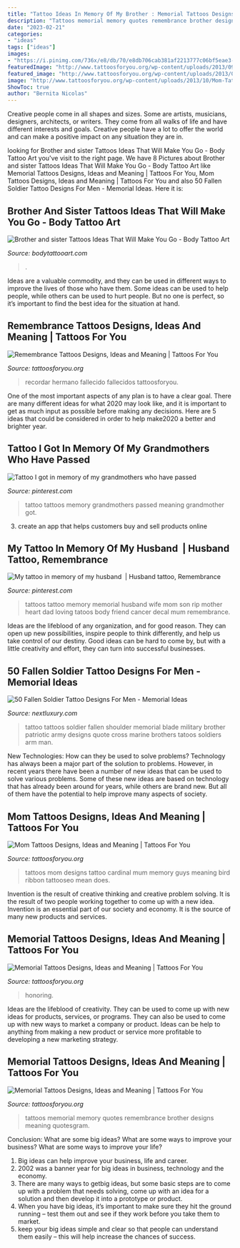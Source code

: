 ```yaml
---
title: "Tattoo Ideas In Memory Of My Brother : Memorial Tattoos Designs, Ideas And Meaning"
description: "Tattoos memorial memory quotes remembrance brother designs meaning quotesgram"
date: "2023-02-21"
categories:
- "ideas"
tags: ["ideas"]
images:
- "https://i.pinimg.com/736x/e8/db/70/e8db706cab381af2213777c06bf5eae3--memory-tattoos-mom-tattoos.jpg"
featuredImage: "http://www.tattoosforyou.org/wp-content/uploads/2013/09/Memory-Tattoos.jpg"
featured_image: "http://www.tattoosforyou.org/wp-content/uploads/2013/09/Memory-Tattoos.jpg"
image: "http://www.tattoosforyou.org/wp-content/uploads/2013/10/Mom-Tattoos-For-Men.jpg"
ShowToc: true
author: "Bernita Nicolas"
---
```



Creative people come in all shapes and sizes. Some are artists, musicians, designers, architects, or writers. They come from all walks of life and have different interests and goals. Creative people have a lot to offer the world and can make a positive impact on any situation they are in.

	

		
looking for Brother and sister Tattoos Ideas That Will Make You Go - Body Tattoo Art you've visit to the right page. We have 8 Pictures about Brother and sister Tattoos Ideas That Will Make You Go - Body Tattoo Art like Memorial Tattoos Designs, Ideas and Meaning | Tattoos For You, Mom Tattoos Designs, Ideas and Meaning | Tattoos For You and also 50 Fallen Soldier Tattoo Designs For Men - Memorial Ideas. Here it is:
		
    
## Brother And Sister Tattoos Ideas That Will Make You Go - Body Tattoo Art

<img loading=lazy src="https://www.bodytattooart.com/wp-content/uploads/2020/06/brother-and-sister-tattoos-5.jpg" onerror="this.onerror=null;this.src='https://tse2.mm.bing.net/th?id=OIP.dDOOJPpnlXV25PYRnFxApAHaNL&amp;pid=15.1';" alt="Brother and sister Tattoos Ideas That Will Make You Go - Body Tattoo Art">

_Source: bodytattooart.com_

>. 

	

Ideas are a valuable commodity, and they can be used in different ways to improve the lives of those who have them. Some ideas can be used to help people, while others can be used to hurt people. But no one is perfect, so it’s important to find the best idea for the situation at hand.

    
## Remembrance Tattoos Designs, Ideas And Meaning | Tattoos For You

<img loading=lazy src="https://www.tattoosforyou.org/wp-content/uploads/2016/05/Remembrance-Tattoo-Ideas-768x957.jpg" onerror="this.onerror=null;this.src='https://tse3.mm.bing.net/th?id=OIP.tlwQLpR7bKIiKCu1zce5GQHaJO&amp;pid=15.1';" alt="Remembrance Tattoos Designs, Ideas and Meaning | Tattoos For You">

_Source: tattoosforyou.org_

>recordar hermano fallecido fallecidos tattoosforyou. 

	

One of the most important aspects of any plan is to have a clear goal. There are many different ideas for what 2020 may look like, and it is important to get as much input as possible before making any decisions. Here are 5 ideas that could be considered in order to help make2020 a better and brighter year.

    
## Tattoo I Got In Memory Of My Grandmothers Who Have Passed

<img loading=lazy src="https://i.pinimg.com/736x/d9/f6/15/d9f615369d9752db6cd5a699daeff85c.jpg" onerror="this.onerror=null;this.src='https://tse2.mm.bing.net/th?id=OIP.PteiscB3liXvqZSek-BkywHaNK&amp;pid=15.1';" alt="Tattoo I got in memory of my grandmothers who have passed">

_Source: pinterest.com_

>tattoo tattoos memory grandmothers passed meaning grandmother got. 

	

3. create an app that helps customers buy and sell products online 

    
## My Tattoo In Memory Of My Husband ️ | Husband Tattoo, Remembrance

<img loading=lazy src="https://i.pinimg.com/736x/e8/db/70/e8db706cab381af2213777c06bf5eae3--memory-tattoos-mom-tattoos.jpg" onerror="this.onerror=null;this.src='https://tse4.mm.bing.net/th?id=OIP.VnQSo2LK0KH9Yu9egAml5QHaJ4&amp;pid=15.1';" alt="My tattoo in memory of my husband ️ | Husband tattoo, Remembrance">

_Source: pinterest.com_

>tattoos tattoo memory memorial husband wife mom son rip mother heart dad loving tatoos body friend cancer decal mum remembrance. 

	

Ideas are the lifeblood of any organization, and for good reason. They can open up new possibilities, inspire people to think differently, and help us take control of our destiny. Good ideas can be hard to come by, but with a little creativity and effort, they can turn into successful businesses.

    
## 50 Fallen Soldier Tattoo Designs For Men - Memorial Ideas

<img loading=lazy src="http://nextluxury.com/wp-content/uploads/as-my-brothers-did-for-me-fallen-soldier-memorial-male-shoulder-tattoo.jpg" onerror="this.onerror=null;this.src='https://tse4.mm.bing.net/th?id=OIP.WTdB_P6BIomXtC7ZJagWtgAAAA&amp;pid=15.1';" alt="50 Fallen Soldier Tattoo Designs For Men - Memorial Ideas">

_Source: nextluxury.com_

>tattoo tattoos soldier fallen shoulder memorial blade military brother patriotic army designs quote cross marine brothers tatoos soldiers arm man. 

	

New Technologies: How can they be used to solve problems?
Technology has always been a major part of the solution to problems. However, in recent years there have been a number of new ideas that can be used to solve various problems. Some of these new ideas are based on technology that has already been around for years, while others are brand new. But all of them have the potential to help improve many aspects of society.

    
## Mom Tattoos Designs, Ideas And Meaning | Tattoos For You

<img loading=lazy src="http://www.tattoosforyou.org/wp-content/uploads/2013/10/Mom-Tattoos-For-Men.jpg" onerror="this.onerror=null;this.src='https://tse4.mm.bing.net/th?id=OIP.L3S7JZlE9ZeLXUglwl-sRwHaJ4&amp;pid=15.1';" alt="Mom Tattoos Designs, Ideas and Meaning | Tattoos For You">

_Source: tattoosforyou.org_

>tattoos mom designs tattoo cardinal mum memory guys meaning bird ribbon tattooseo mean does. 

	

Invention is the result of creative thinking and creative problem solving. It is the result of two people working together to come up with a new idea. Invention is an essential part of our society and economy. It is the source of many new products and services.

    
## Memorial Tattoos Designs, Ideas And Meaning | Tattoos For You

<img loading=lazy src="https://www.tattoosforyou.org/wp-content/uploads/2013/10/Memorial-Tattoos-for-Daughter.jpg" onerror="this.onerror=null;this.src='https://tse4.mm.bing.net/th?id=OIP.uRREAWSpI2JEw74qDEdj_wHaJ4&amp;pid=15.1';" alt="Memorial Tattoos Designs, Ideas and Meaning | Tattoos For You">

_Source: tattoosforyou.org_

>honoring. 

	

Ideas are the lifeblood of creativity. They can be used to come up with new ideas for products, services, or programs. They can also be used to come up with new ways to market a company or product. Ideas can be help to anything from making a new product or service more profitable to developing a new marketing strategy.

    
## Memorial Tattoos Designs, Ideas And Meaning | Tattoos For You

<img loading=lazy src="http://www.tattoosforyou.org/wp-content/uploads/2013/09/Memory-Tattoos.jpg" onerror="this.onerror=null;this.src='https://tse4.mm.bing.net/th?id=OIP.2G3m8Gd8v3K5JWT_Hw4llAHaJ4&amp;pid=15.1';" alt="Memorial Tattoos Designs, Ideas and Meaning | Tattoos For You">

_Source: tattoosforyou.org_

>tattoos memorial memory quotes remembrance brother designs meaning quotesgram. 

	

Conclusion: What are some big ideas? What are some ways to improve your business? What are some ways to improve your life?
1. Big ideas can help improve your business, life and career.
2. 2002 was a banner year for big ideas in business, technology and the economy.
3. There are many ways to getbig ideas, but some basic steps are to come up with a problem that needs solving, come up with an idea for a solution and then develop it into a prototype or product.
4. When you have big ideas, it’s important to make sure they hit the ground running – test them out and see if they work before you take them to market.
5. keep your big ideas simple and clear so that people can understand them easily – this will help increase the chances of success.

